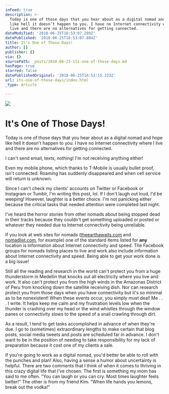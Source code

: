 ```yaml
---
inFeed: true
description: >-
  Today is one of those days that you hear about as a digital nomad and hope
  like hell it doesn’t happen to you. I have no Internet connectivity where I
  live and there are no alternatives for getting connected.
dateModified: '2018-06-25T16:53:07.209Z'
datePublished: '2018-06-25T16:53:07.804Z'
title: It’s One of Those Days!
author: []
publisher: {}
via: {}
sourcePath: _posts/2018-06-25-its-one-of-those-days.md
hasPage: true
starred: false
datePublishedOriginal: '2018-06-25T16:51:15.223Z'
url: its-one-of-those-days/index.html
_type: Article

---
```

![](https://the-grid-user-content.s3-us-west-2.amazonaws.com/b5c651e0-7740-4ca5-b525-5d7abc4c143a.png)

# It's One of Those Days!

Today is one of those days that you hear about as a digital nomad and hope like hell it doesn't happen to you. I have no Internet connectivity where I live and there are no alternatives for getting connected.

I can't send email, texts, nothing! I'm not receiving anything either!

Even my mobile phone, which thanks to T-Mobile is usually bullet proof, isn't connected. Roaming has suddenly disappeared and when cell service will return is unknown.

Since I can't check my clients' accounts on Twitter or Facebook or Instagram or Tumblr, I'm writing this post, lol. If I don't laugh out loud, I'd be weeping! However, laughter is a better choice. I'm not panicking either because the critical tasks that needed attention were completed last night. 

I've heard the horror stories from other nomads about being stopped dead in their tracks because they couldn't get something uploaded or posted or whatever they needed due to Internet connectivity being unreliable.

If you look at web sites for nomads ([theearthawaits.com][0] and [nomadlist.com][1], for example) one of the standard items listed for **any** location is information about
Internet connectivity and speed. The Facebook groups for nomads listing places
to live and work also include information about Internet connectivity and speed.
Being able to get your work done is a big issue!

Still all the reading and research in the world can't protect you from a huge thunderstorm in Medellin that knocks out all electricity where you live and work. It also can't protect you from the high winds in the Amazonas District of Peru from knocking down the satellite receiving dish. Nor can research protect you from those days when you have connectivity but it's so minimal as to be nonexistent! When these events occur, you simply must deal! Me . . . I write. It helps keep me calm and my frustration levels low when the thunder is crashing over my head or the wind whistles through the window panes or connectivity slows to the speed of a snail crawling through dirt.

As a result, I tend to get tasks accomplished in advance of when they're due. I go to (sometimes) extraordinary lengths to make certain that blog posts, social media tweets and posts are scheduled far in advance. I don't want to be in the position of needing to take responsibility for my lack of preparation because it cost one of my clients a sale.

If you're going to work as a digital nomad, you'd better be able to roll with the punches and plan! Also, having a sense a humor about uncertainty is helpful. There are two comments that I think of when it comes to thriving in this crazy digital life that I've chosen. The first is something my mom has said to me often. "You can laugh or you can cry. Most times laughter feels better!" The other is from my friend Kim. "When life hands you lemons, break out the vodka!"

[0]: https://www.theearthawaits.com/ "The Earth Awaits"
[1]: https://nomadlist.com/ "Nomad List"